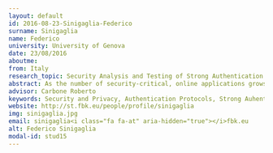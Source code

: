 ```yaml
---
layout: default 
id: 2016-08-23-Sinigaglia-Federico
surname: Sinigaglia
name: Federico
university: University of Genova
date: 23/08/2016
aboutme: 
from: Italy
research_topic: Security Analysis and Testing of Strong Authentication Protocols based on Mobile Devices
abstract: As the number of security-critical, online applications grows, the protection of the digital identities of the users is becoming a growing concern. Strong authentication protocols provide additional security by requiring the user to provide at least two independent proofs of identity for the authentication to succeed. With this work, we want to provide some tools for the analysis and the testing of a specific kind of security protocols: the Strong Authentication Protocols involving mobile devices. These security protocols are widely used for restricting access to critical resources, while their analysis and testing procedure is not fully developed. The aim of this research work is to help security expert to validate and improve the Strong Authentication Protocols design by providing testing tools and guidelines, in order to reach a higher security level for sensitive data access.
advisor: Carbone Roberto
keywords: Security and Privacy, Authentication Protocols, Strong Auhentication, Mobile Security, Security testing, Security Protocol Design Analysis, Security Protocols Testing, Sensible data protection
website: http://st.fbk.eu/people/profile/sinigaglia
img: sinigaglia.jpg
email: sinigaglia<i class="fa fa-at" aria-hidden="true"></i>fbk.eu
alt: Federico Sinigaglia
modal-id: stud15
---
```

